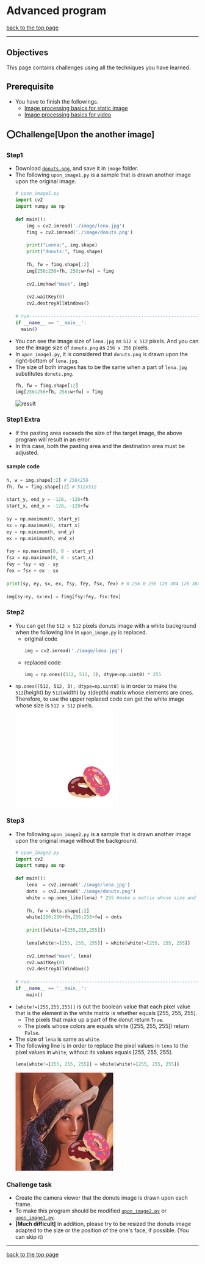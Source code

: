 # Advanced program

[back to the top page](../README.md)

---

## Objectives
This page contains challenges using all the techniques you have learned.

## Prerequisite
- You have to finish the followings.
    - [Image processing basics for static image](../image_processing/basics_image.md)
    - [Image processing basics for video](../image_processing/basics_video.md)

## :o:Challenge[Upon the another image]
### Step1
- Download [`donuts.png`](../image/donuts.png), and save it in `image` folder.
- The following `upon_image1.py` is a sample that is drawn another image upon the original image.
    ```python
    # upon_image1.py
    import cv2
    import numpy as np

    def main():
        img = cv2.imread('./image/lena.jpg')
        fimg = cv2.imread('./image/donuts.png')

        print("Lenna:", img.shape)
        print("donuts:", fimg.shape)

        fh, fw = fimg.shape[:2]
        img[256:256+fh, 256:w+fw] = fimg

        cv2.imshow("mask", img)

        cv2.waitKey(0)
        cv2.destroyAllWindows()

  # run---------------------------------------------------------------------------------------
  if __name__ == '__main__':
      main()
  ```
- You can see the image size of `lena.jpg` as `512 x 512` pixels. And you can see the image size of `donuts.png` as `256 x 256` pixels.
- In `upon_image1.py`, it is considered that `donuts.png` is drawn upon the right-bottom of `lena.jpg`.
- The size of both images has to be the same when a part of `lena.jpg` substitutes `donuts.png`.
    ```python
    fh, fw = fimg.shape[:2]
    img[256:256+fh, 256:w+fw] = fimg
    ```
    ![result](../image/upon_donuts1.jpg)

### Step1 Extra
- If the pasting area exceeds the size of the target image, the above program will result in an error.
- In this case, both the pasting area and the destination area must be adjusted.
#### sample code
```python
h, w = img.shape[:2] # 256x256
fh, fw = fimg.shape[:2] # 512x512

start_y, end_y = -128, -128+fh
start_x, end_x = -128, -128+fw

sy = np.maximum(0, start_y)
sx = np.maximum(0, start_x)
ey = np.minimum(h, end_y)
ex = np.minimum(h, end_x)

fsy = np.maximum(0, 0 - start_y)
fsx = np.maximum(0, 0 - start_x)
fey = fsy + ey - sy
fex = fsx + ex - sx

print(sy, ey, sx, ex, fsy, fey, fsx, fex) # 0 256 0 256 128 384 128 384

img[sy:ey, sx:ex] = fimg[fsy:fey, fsx:fex]
```

### Step2
- You can get the `512 x 512` pixels donuts image with a white background when the following line in `upon_image.py` is replaced.
  - original code
    ```python
    img = cv2.imread('./image/lena.jpg')
    ```
  - replaced code
    ```python
    img = np.ones((512, 512, 3), dtype=np.uint8) * 255
    ```
- `np.ones((512, 512, 3), dtype=np.uint8)` is in order to make the `512`(height) by `512`(width) by `3`(depth) matrix whose elements are ones. Therefore, to use the upper replaced code can get the white image whose size is `512 x 512` pixels.<br>
    ![result](../image/upon_donuts2.jpg)

### Step3
- The following `upon_image2.py` is a sample that is drawn another image upon the original image without the background.
    ```python
    # upon_image2.py
    import cv2
    import numpy as np

    def main():
        lena  = cv2.imread('./image/lena.jpg')
        dnts  = cv2.imread('./image/donuts.png')
        white = np.ones_like(lena) * 255 #make a matrix whose size and type are the same as lena

        fh, fw = dnts.shape[:2]
        white[256:256+fh,256:256+fw] = dnts

        print([white!=[255,255,255]])

        lena[white!=[255, 255, 255]] = white[white!=[255, 255, 255]]

        cv2.imshow("mask", lena)
        cv2.waitKey(0)
        cv2.destroyAllWindows()

    # run---------------------------------------------------------------------------------------
    if __name__ == '__main__':
        main()
    ```
- `[white!=[255,255,255]]` is out the boolean value that each pixel value that is the element in the white matrix is whether equals \[255, 255, 255\].
  - The pixels that make up a part of the donut return `True`.
  - The pixels whose colors are equals white (\[255, 255, 255\]) return `False`.
- The size of `lena` is same as `white`.
- The following line is in order to replace the pixel values in `lena` to the pixel values in `white`, without its values equals \[255, 255, 255\].
    ```python
    lena[white!=[255, 255, 255]] = white[white!=[255, 255, 255]]
    ```
    ![result](../image/upon_donuts3.jpg)
### Challenge task
- Create the camera viewer that the donuts image is drawn upon each frame.
- To make this program should be modified [`upon_image2.py`](#Step3) or [`upon_image1.py`](#Step1).
- <b>\[Much difficult\]</b> In addition, please try to be resized the donuts image adapted to the size or the position of the one's face, if possible. (You can skip it)


---

[back to the top page](../README.md)
